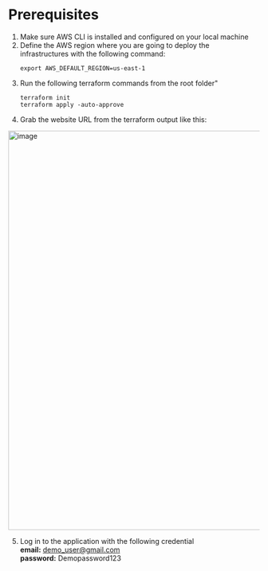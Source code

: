 # Prerequisites

1. Make sure AWS CLI is installed and configured on your local machine
2. Define the AWS region where you are going to deploy the infrastructures with the following command:
   ```
   export AWS_DEFAULT_REGION=us-east-1
   ```
3. Run the following terraform commands from the root folder"
   ```
   terraform init
   terraform apply -auto-approve
   ```
4. Grab the website URL from the terraform output like this:
<img width="801" alt="image" src="https://github.com/aseefahmed/COMPX527/assets/576117/e92e9286-6057-4706-81f7-6f664103f172">

5. Log in to the application with the following credential  <br />
   **email:** demo_user@gmail.com <br />
   **password:** Demopassword123
